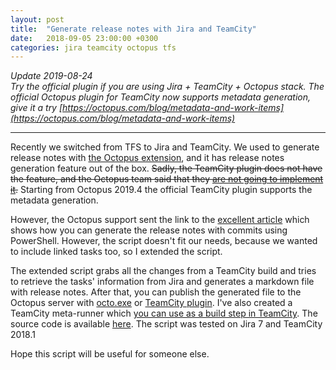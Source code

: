 ```yaml
---
layout: post
title:  "Generate release notes with Jira and TeamCity"
date:   2018-09-05 23:00:00 +0300
categories: jira teamcity octopus tfs
---
```


*Update 2019-08-24*  
*Try the official plugin if you are using Jira + TeamCity + Octopus stack. The official Octopus plugin for TeamCity now supports metadata generation, 
give it a try [https://octopus.com/blog/metadata-and-work-items](https://octopus.com/blog/metadata-and-work-items)*

---

Recently we switched from TFS to Jira and TeamCity. 
We used to generate release notes with 
[the Octopus extension](https://marketplace.visualstudio.com/items?itemName=octopusdeploy.octopus-deploy-build-release-tasks), 
and it has release notes generation feature out of the box. 
~~Sadly, the TeamCity plugin does not have the feature, and 
the Octopus team said that they [are not going to implement it](https://octopusdeploy.uservoice.com/forums/170787-general/suggestions/3052975-include-teamcity-changes-links-with-each-release).~~
Starting from Octopus 2019.4 the official TeamCity plugin supports the metadata generation.  

However, the Octopus support sent the link to the 
[excellent article](https://blogg.bekk.no/generating-a-project-change-log-with-teamcity-and-powershell-45323f956437) 
which shows how you can generate the release notes with commits using PowerShell.
However, the script doesn't fit our needs, because we wanted to include linked tasks too, so I extended the script.

The extended script grabs all the changes from a TeamCity build and tries to retrieve the tasks' 
information from Jira and generates a markdown file with release notes. 
After that, you can publish the generated file to the Octopus server with 
[octo.exe](https://octopus.com/docs/api-and-integration/octo.exe-command-line/creating-releases) or 
[TeamCity plugin](https://octopus.com/docs/api-and-integration/teamcity).
I've also created a TeamCity meta-runner which [you can use as a build step in TeamCity](https://confluence.jetbrains.com/display/TCD18/Working+with+Meta-Runner#WorkingwithMeta-Runner-InstallingMeta-Runner). 
The source code is available [here](https://github.com/olsh/teamcity-jira-release-notes/blob/master/GenerateJiraReleaseNotes.xml).
The script was tested on Jira 7 and TeamCity 2018.1

<script src="http://gist-it.appspot.com/http://github.com/olsh/teamcity-jira-release-notes/blob/master/GenerateJiraReleaseNotes.ps1"></script>

Hope this script will be useful for someone else.
